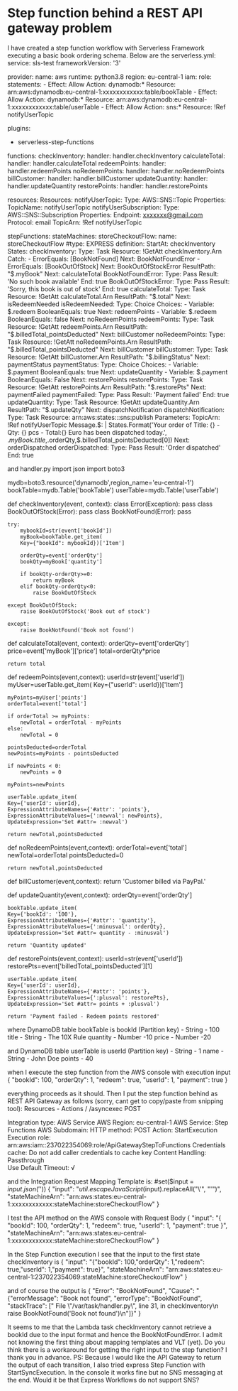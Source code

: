 
# Step function behind a REST API gateway problem

I have created a step function workflow with Serverless Framework executing a basic book ordering schema. Below are the serverless.yml:
service: sls-test
frameworkVersion: '3'

provider:
  name: aws
  runtime: python3.8
  region: eu-central-1
  iam:
    role:
      statements:
        - Effect: Allow
          Action: dynamodb:*
          Resource: arn:aws:dynamodb:eu-central-1:xxxxxxxxxxxx:table/bookTable
        - Effect: Allow
          Action: dynamodb:*
          Resource: arn:aws:dynamodb:eu-central-1:xxxxxxxxxxxx:table/userTable
        - Effect: Allow
          Action: sns:*
          Resource: !Ref notifyUserTopic
  
plugins:
  - serverless-step-functions

functions:
  checkInventory:
    handler: handler.checkInventory
  calculateTotal:
    handler: handler.calculateTotal
  redeemPoints:
    handler: handler.redeemPoints
  noRedeemPoints:
    handler: handler.noRedeemPoints
  billCustomer:
    handler: handler.billCustomer
  updateQuantity:
    handler: handler.updateQuantity
  restorePoints:
    handler: handler.restorePoints
    
resources:
  Resources:
    notifyUserTopic:
      Type: AWS::SNS::Topic
      Properties:
        TopicName: notifyUserTopic
    notifyUserSubscription:
      Type: AWS::SNS::Subscription
      Properties:
        Endpoint: xxxxxxx@gmail.com
        Protocol: email
        TopicArn: !Ref notifyUserTopic
  
stepFunctions:
  stateMachines:
    storeCheckoutFlow:
      name: storeCheckoutFlow
      #type: EXPRESS
      definition:
        StartAt: checkInventory
        States:
          checkInventory:
            Type: Task
            Resource:
              !GetAtt checkInventory.Arn
            Catch:
              - ErrorEquals: [BookNotFound]
                Next: BookNotFoundError
              - ErrorEquals: [BookOutOfStock]
                Next: BookOutOfStockError
            ResultPath: "$.myBook"
            Next: calculateTotal
          BookNotFoundError:
            Type: Pass
            Result: 'No such book available'
            End: true
          BookOutOfStockError:
            Type: Pass
            Result: 'Sorry, this book is out of stock'
            End: true
          calculateTotal:
            Type: Task
            Resource: !GetAtt calculateTotal.Arn
            ResultPath: "$.total"
            Next: isRedeemNeeded
          isRedeemNeeded:
            Type: Choice
            Choices:
              - Variable: $.redeem
                BooleanEquals: true
                Next: redeemPoints
              - Variable: $.redeem
                BooleanEquals: false
                Next: noRedeemPoints
          redeemPoints:
            Type: Task
            Resource: !GetAtt redeemPoints.Arn
            ResultPath: "$.billedTotal_pointsDeducted"
            Next: billCustomer
          noRedeemPoints:
            Type: Task
            Resource: !GetAtt noRedeemPoints.Arn
            ResultPath: "$.billedTotal_pointsDeducted"
            Next: billCustomer
          billCustomer:
            Type: Task
            Resource: !GetAtt billCustomer.Arn
            ResultPath: "$.billingStatus"
            Next: paymentStatus
          paymentStatus:
            Type: Choice
            Choices:
              - Variable: $.payment
                BooleanEquals: true
                Next: updateQuantity
              - Variable: $.payment
                BooleanEquals: False
                Next: restorePoints
          restorePoints:
            Type: Task
            Resource: !GetAtt restorePoints.Arn
            ResultPath: "$.restorePts"
            Next: paymentFailed
          paymentFailed:
            Type: Pass
            Result: 'Payment failed'
            End: true
          updateQuantity:
            Type: Task
            Resource: !GetAtt updateQuantity.Arn
            ResultPath: "$.updateQty"
            Next: dispatchNotification
          dispatchNotification:
            Type: Task
            Resource: arn:aws:states:::sns:publish
            Parameters:
              TopicArn: !Ref notifyUserTopic
              Message.$: | 
                States.Format('Your order of Title: {} - Qty: {} pcs - Total:{} Euro has been dispatched today.', $.myBook.title,$.orderQty,$.billedTotal_pointsDeducted[0])
            Next: orderDispatched
          orderDispatched:
            Type: Pass
            Result: 'Order dispatched'
            End: true

and handler.py
import json
import boto3

mydb=boto3.resource('dynamodb',region_name='eu-central-1')
bookTable=mydb.Table('bookTable')
userTable=mydb.Table('userTable')


def checkInventory(event, context):
    class Error(Exception): pass
    class BookOutOfStock(Error): pass
    class BookNotFound(Error): pass
    
    try:
        mybookId=str(event['bookId'])
        myBook=bookTable.get_item(
        Key={"bookId": mybookId})['Item']
    
        orderQty=event['orderQty']
        bookQty=myBook['quantity']
        
        if bookQty-orderQty>=0:
            return myBook
        elif bookQty-orderQty<0:
            raise BookOutOfStock
            
    except BookOutOfStock:
        raise BookOutOfStock('Book out of stock')
        
    except:
        raise BookNotFound('Book not found')
    
    
    
def calculateTotal(event, context):
    orderQty=event['orderQty']
    price=event['myBook']['price']
    total=orderQty*price
    
    return total
    
  
  
def redeemPoints(event,context):
    userId=str(event['userId'])
    myUser=userTable.get_item(
    Key={"userId": userId})['Item']
            
    myPoints=myUser['points']
    orderTotal=event['total']
    
    if orderTotal >= myPoints:
        newTotal = orderTotal - myPoints
    else:
        newTotal = 0
        
    pointsDeducted=orderTotal
    newPoints=myPoints - pointsDeducted
    
    if newPoints < 0:
        newPoints = 0
        
    myPoints=newPoints
    
    userTable.update_item(
    Key={'userId': userId},
    ExpressionAttributeNames={'#attr': 'points'},
    ExpressionAttributeValues={':newval': newPoints},
    UpdateExpression='Set #attr= :newval')
     
    return newTotal,pointsDeducted
    
    
    
def noRedeemPoints(event,context):
    orderTotal=event['total']
    newTotal=orderTotal
    pointsDeducted=0
    
    return newTotal,pointsDeducted
    
    
    
def billCustomer(event,context):
    return 'Customer billed via PayPal.'
    
    
    
def updateQuantity(event,context):
    orderQty=event['orderQty']
    
    bookTable.update_item(
    Key={'bookId': '100'},
    ExpressionAttributeNames={'#attr': 'quantity'},
    ExpressionAttributeValues={':minusval': orderQty},
    UpdateExpression='Set #attr= quantity - :minusval')
    
    return 'Quantity updated'
    
    
    
def restorePoints(event,context):
    userId=str(event['userId'])
    restorePts=event['billedTotal_pointsDeducted'][1]

    
    userTable.update_item(
    Key={'userId': userId},
    ExpressionAttributeNames={'#attr': 'points'},
    ExpressionAttributeValues={':plusval': restorePts},
    UpdateExpression='Set #attr= points + :plusval')
    
    return 'Payment failed - Redeem points restored'

where DynamoDB table bookTable is
bookId (Partition key) - String - 100
title - String - The 10X Rule 
quantity - Number -10
price - Number -20

and DynamoDB table userTable is
userId (Partition key) - String - 1
name - String - John Doe
points - 40

when I execute the step function from the AWS console with execution input
{
  "bookId": 100,
  "orderQty": 1,
  "redeem": true,
  "userId": 1,
  "payment": true
}

everything proceeds as it should. Then I put the step function behind as REST API Gateway as follows (sorry, cant get to copy/paste from snipping tool):
Resources - Actions
/
  /asyncexec
    POST

Integration type:  AWS Service 
AWS Region:  eu-central-1 
AWS Service:  Step Functions 
AWS Subdomain:
HTTP method:  POST 
Action:  StartExecution 
Execution role: arn:aws:iam::237022354069:role/ApiGatewayStepToFunctions 
Credentials cache:  Do not add caller credentials to cache key 
Content Handling:  Passthrough  
Use Default Timeout: √

and the Integration Request Mapping Template is:
 #set($input = $input.json('$'))
  {
     "input": "$util.escapeJavaScript($input).replaceAll("\\'", "'")",
   "stateMachineArn": "arn:aws:states:eu-central-1:xxxxxxxxxxxx:stateMachine:storeCheckoutFlow"
  }

I test the API method on the AWS console with Request Body
 {
   "input": "{
                \"bookId\": 100,
                \"orderQty\": 1,
                \"redeem\": true,
                \"userId\": 1,
                \"payment\": true
            }",
   "stateMachineArn": "arn:aws:states:eu-central-1:xxxxxxxxxxxx:stateMachine:storeCheckoutFlow"
}

In the Step Function execution I see that the input to the first state checkInventory is
{
  "input": "{\"bookId\": 100,\"orderQty\": 1,\"redeem\": true,\"userId\": 1,\"payment\": true}",
  "stateMachineArn": "arn:aws:states:eu-central-1:237022354069:stateMachine:storeCheckoutFlow"
}

and of course the output is
{
  "Error": "BookNotFound",
  "Cause": "{\"errorMessage\": \"Book not found\", \"errorType\": \"BookNotFound\", \"stackTrace\": [\"  File \\\"/var/task/handler.py\\\", line 31, in checkInventory\\n    raise BookNotFound('Book not found')\\n\"]}"
}

It seems to me that the Lambda task checkInventory cannot retrieve a bookId due to the input format and hence the BookNotFoundError. I admit not knowing the first thing about mapping templates and VLT (yet). Do you think there is a workaround for getting the right input to the step function?
I thank you in advance.
PS: Because I would like the API Gateway to return the output of each transition, I also tried express Step Function with StartSyncExecution. In the console it works fine but no SNS messaging at the end. Would it be that Express Workflows do not support SNS?

        